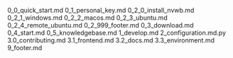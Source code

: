 0_0_quick_start.md
0_1_personal_key.md
0_2_0_install_nvwb.md
0_2_1_windows.md
0_2_2_macos.md
0_2_3_ubuntu.md
0_2_4_remote_ubuntu.md
0_2_999_footer.md
0_3_download.md
0_4_start.md
0_5_knowledgebase.md
1_develop.md
2_configuration.md.py
3.0_contributing.md
3.1_frontend.md
3.2_docs.md
3.3_environment.md
9_footer.md
